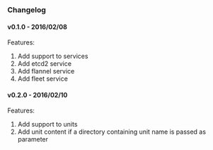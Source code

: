 ### Changelog

#### v0.1.0 - 2016/02/08
Features:

1. Add support to services
2. Add etcd2 service
3. Add flannel service
4. Add fleet service

#### v0.2.0 - 2016/02/10
Features:
1. Add support to units
2. Add unit content if a directory containing unit name is passed as parameter

